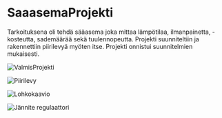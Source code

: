 # SaaasemaProjekti

Tarkoituksena oli tehdä sääasema joka mittaa lämpötilaa, ilmanpainetta, -kosteutta, sademäärää sekä tuulennopeutta. Projekti suunniteltiin ja rakennettiin piirilevyä myöten itse. Projekti onnistui suunnitelmien mukaisesti.

![ValmisProjekti](https://github.com/user-attachments/assets/aa21a6c5-2b87-43de-9957-8f78636fa053)

![Piirilevy](https://github.com/user-attachments/assets/5b68216a-9f5d-4c02-bd2d-6fc458e0798f)

![Lohkokaavio](https://github.com/user-attachments/assets/a7b6fd7d-00f2-4a92-87e7-197d07145fc5)

![Jännite regulaattori](https://github.com/user-attachments/assets/5825f5b3-8bd3-477f-b3ec-572df775b43f)

